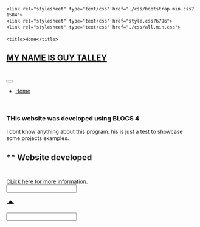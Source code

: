 <!doctype html>
<html>
<head>
    <meta charset="utf-8">
    <meta name="keywords" content="">
    <meta name="description" content="">
    <meta name="viewport" content="width=device-width, initial-scale=1.0, viewport-fit=cover">
	<meta name="robots" content="index, follow" />
    <link rel="shortcut icon" type="image/png" href="favicon.png">
    
	<link rel="stylesheet" type="text/css" href="./css/bootstrap.min.css?1584">
	<link rel="stylesheet" type="text/css" href="style.css?6796">
	<link rel="stylesheet" type="text/css" href="./css/all.min.css">
	
    <title>Home</title>


    
<!-- Analytics -->
 
<!-- Analytics END -->
    
</head>
<body>

<!-- Preloader -->
<div id="page-loading-blocs-notifaction" class="page-preloader"></div>
<!-- Preloader END -->


<!-- Main container -->
<div class="page-container">
    
<!-- bloc-1 -->
<div class="bloc l-bloc" id="bloc-1">
	<div class="container bloc-sm">
		<div class="row">
			<div class="col">
				<nav class="navbar navbar-light row navbar-expand-md flex-column" role="navigation">
					<a class="navbar-brand mx-auto" href="index.html"><h1>MY NAME IS GUY TALLEY</h1><br></a>
					<button id="nav-toggle" type="button" class="ui-navbar-toggler navbar-toggler border-0 p-0" data-toggle="collapse" data-target=".navbar-8218" aria-expanded="false" aria-label="Toggle navigation">
						<span class="navbar-toggler-icon"></span>
					</button>
					<div class="collapse navbar-collapse navbar-8218">
						<ul class="site-navigation nav navbar-nav mx-auto justify-content-center">
							<li class="nav-item">
								<a href="index.html" class="nav-link">Home</a>
							</li>
						</ul>
					</div>
					<div class="navbar-content-area d-block col-md-3 col-lg-2 col-12">
						<div class="row">
							<div class="align-self-center col-4 text-left">
								<a href="https://blocsapp.com/"><span class="fab fa-facebook-f icon-md"></span></a>
							</div>
							<div class="align-self-center col-4 text-center">
								<a href="https://blocsapp.com/"><span class="fab fa-twitter float-md-none icon-md"></span></a>
							</div>
							<div class="align-self-center col-4 text-right">
								<a href="https://blocsapp.com/"><span class="fab fa-instagram float-lg-none icon-md"></span></a>
							</div>
						</div>
					</div>
				</nav>
			</div>
		</div>
	</div>
</div>
<!-- bloc-1 END -->

<!-- bloc-2 -->
<div class="bloc l-bloc" id="bloc-2">
	<div class="container bloc-lg">
		<div class="row">
			<div class="col-12">
			</div>
		</div>
	</div>
</div>
<!-- bloc-2 END -->

<!-- bloc-3 -->
<div class="bloc l-bloc" id="bloc-3">
	<div class="container bloc-lg">
		<div class="row">
			<div class="col">
				<img src="img/lazyload-ph.png" data-src="img/happy-independence-day-india-gif-52650-208790.gif" class="img-fluid rounded-circle mx-auto d-block img-style lazyload" alt="happy independence-day-india-gif-52650-208790" />
			</div>
			<div class="col">
				<div>
					<h3 class="mg-md">
						<span class="fa fa-star"></span>THis website was developed using BLOCS 4
					</h3>
					<p>
						I dont know anything about this program. his is just a test to showcase some projects examples.
					</p>
				</div>
				<h2 class="mg-md">
					** Website developed<br><br>
				</h2><a href="index.html" class="a-btn a-block">CLick here for more information.</a>
			</div>
		</div>
	</div>
</div>
<!-- bloc-3 END -->

<!-- bloc-3 -->
<div class="bloc l-bloc" id="bloc-3">
	<div class="container bloc-lg">
		<div class="row">
			<div class="col-sm-10 offset-sm-1 col-md-8 offset-md-2 col-lg-6 offset-lg-3">
				<div class="form-group">
					<input class="form-control" />
				</div>
			</div>
		</div>
	</div>
</div>
<!-- bloc-3 END -->

<!-- ScrollToTop Button -->
<a class="bloc-button btn btn-d scrollToTop" onclick="scrollToTarget('1',this)"><svg xmlns="http://www.w3.org/2000/svg" width="22" height="22" viewBox="0 0 32 32"><path class="scroll-to-top-btn-icon" d="M30,22.656l-14-13-14,13"/></svg></a>
<!-- ScrollToTop Button END-->


<!-- bloc-4 -->
<div class="bloc l-bloc " id="bloc-4">
	<div class="container bloc-lg">
		<div class="row">
			<div class="col">
				<div class="form-group">
					<input class="form-control" />
				</div>
			</div>
		</div>
	</div>
</div>
<!-- bloc-4 END -->

</div>
<!-- Main container END -->
    


<!-- Additional JS -->
<script src="./js/jquery-3.5.1.min.js?1393"></script>
<script src="./js/bootstrap.bundle.min.js?1048"></script>
<script src="./js/blocs.min.js?2980"></script>
<script src="./js/lazysizes.min.js" defer></script><!-- Additional JS END -->


</body>
</html>
